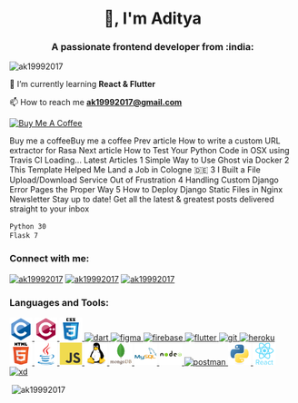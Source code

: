 <h1 align="center">👋, I'm Aditya</h1>
<h3 align="center">A passionate frontend developer from :india:</h3>

<p align="left"> <img src="https://komarev.com/ghpvc/?username=ak19992017&label=Profile%20views&color=0e75b6&style=flat" alt="ak19992017" /> </p>

 🌱 I’m currently learning **React & Flutter**

 📫 How to reach me **ak19992017@gmail.com**
 

<a href="https://www.buymeacoffee.com/awesomeaditya" target="_blank"><img src="https://cdn.buymeacoffee.com/buttons/default-orange.png" alt="Buy Me A Coffee" height="41" width="174"></a>

Buy me a coffeeBuy me a coffee
Prev article
How to write a custom URL extractor for Rasa
Next article
How to Test Your Python Code in OSX using Travis CI
Loading...
Latest Articles
1
Simple Way to Use Ghost via Docker
2
This Template Helped Me Land a Job in Cologne 🇩🇪
3
I Built a File Upload/Download Service Out of Frustration
4
Handling Custom Django Error Pages the Proper Way
5
How to Deploy Django Static Files in Nginx
Newsletter
Stay up to date! Get all the latest & greatest posts delivered straight to your inbox

    Python 30
    Flask 7

<h3 align="left">Connect with me:</h3>
<p align="left">
<a href="https://linkedin.com/in/ak19992017" target="blank"><img align="center" src="https://cdn.jsdelivr.net/npm/simple-icons@3.0.1/icons/linkedin.svg" alt="ak19992017" height="30" width="40" /></a>
<a href="https://www.codechef.com/users/ak19992017" target="blank"><img align="center" src="https://cdn.jsdelivr.net/npm/simple-icons@3.1.0/icons/codechef.svg" alt="ak19992017" height="30" width="40" /></a>
<a href="https://www.hackerrank.com/ak19992017" target="blank"><img align="center" src="https://cdn.jsdelivr.net/npm/simple-icons@3.0.1/icons/hackerrank.svg" alt="ak19992017" height="30" width="40" /></a>
</p>

<h3 align="left">Languages and Tools:</h3>
<p align="left"> <a href="https://www.cprogramming.com/" target="_blank"> <img src="https://raw.githubusercontent.com/devicons/devicon/master/icons/c/c-original.svg" alt="c" width="40" height="40"/> </a> <a href="https://www.w3schools.com/cpp/" target="_blank"> <img src="https://raw.githubusercontent.com/devicons/devicon/master/icons/cplusplus/cplusplus-original.svg" alt="cplusplus" width="40" height="40"/> </a> <a href="https://www.w3schools.com/css/" target="_blank"> <img src="https://raw.githubusercontent.com/devicons/devicon/master/icons/css3/css3-original-wordmark.svg" alt="css3" width="40" height="40"/> </a> <a href="https://dart.dev" target="_blank"> <img src="https://www.vectorlogo.zone/logos/dartlang/dartlang-icon.svg" alt="dart" width="40" height="40"/> </a> <a href="https://www.figma.com/" target="_blank"> <img src="https://www.vectorlogo.zone/logos/figma/figma-icon.svg" alt="figma" width="40" height="40"/> </a> <a href="https://firebase.google.com/" target="_blank"> <img src="https://www.vectorlogo.zone/logos/firebase/firebase-icon.svg" alt="firebase" width="40" height="40"/> </a> <a href="https://flutter.dev" target="_blank"> <img src="https://www.vectorlogo.zone/logos/flutterio/flutterio-icon.svg" alt="flutter" width="40" height="40"/> </a> <a href="https://git-scm.com/" target="_blank"> <img src="https://www.vectorlogo.zone/logos/git-scm/git-scm-icon.svg" alt="git" width="40" height="40"/> </a> <a href="https://heroku.com" target="_blank"> <img src="https://www.vectorlogo.zone/logos/heroku/heroku-icon.svg" alt="heroku" width="40" height="40"/> </a> <a href="https://www.w3.org/html/" target="_blank"> <img src="https://raw.githubusercontent.com/devicons/devicon/master/icons/html5/html5-original-wordmark.svg" alt="html5" width="40" height="40"/> </a> <a href="https://www.java.com" target="_blank"> <img src="https://raw.githubusercontent.com/devicons/devicon/master/icons/java/java-original.svg" alt="java" width="40" height="40"/> </a> <a href="https://developer.mozilla.org/en-US/docs/Web/JavaScript" target="_blank"> <img src="https://raw.githubusercontent.com/devicons/devicon/master/icons/javascript/javascript-original.svg" alt="javascript" width="40" height="40"/> </a> <a href="https://www.linux.org/" target="_blank"> <img src="https://raw.githubusercontent.com/devicons/devicon/master/icons/linux/linux-original.svg" alt="linux" width="40" height="40"/> </a> <a href="https://www.mongodb.com/" target="_blank"> <img src="https://raw.githubusercontent.com/devicons/devicon/master/icons/mongodb/mongodb-original-wordmark.svg" alt="mongodb" width="40" height="40"/> </a> <a href="https://www.mysql.com/" target="_blank"> <img src="https://raw.githubusercontent.com/devicons/devicon/master/icons/mysql/mysql-original-wordmark.svg" alt="mysql" width="40" height="40"/> </a> <a href="https://nodejs.org" target="_blank"> <img src="https://raw.githubusercontent.com/devicons/devicon/master/icons/nodejs/nodejs-original-wordmark.svg" alt="nodejs" width="40" height="40"/> </a> <a href="https://postman.com" target="_blank"> <img src="https://www.vectorlogo.zone/logos/getpostman/getpostman-icon.svg" alt="postman" width="40" height="40"/> </a> <a href="https://www.python.org" target="_blank"> <img src="https://raw.githubusercontent.com/devicons/devicon/master/icons/python/python-original.svg" alt="python" width="40" height="40"/> </a> <a href="https://reactjs.org/" target="_blank"> <img src="https://raw.githubusercontent.com/devicons/devicon/master/icons/react/react-original-wordmark.svg" alt="react" width="40" height="40"/> </a> <a href="https://www.adobe.com/products/xd.html" target="_blank"> <img src="https://cdn.worldvectorlogo.com/logos/adobe-xd.svg" alt="xd" width="40" height="40"/> </a> </p>

<p>&nbsp;<img align="center" src="https://github-readme-stats.vercel.app/api?username=ak19992017&show_icons=true&locale=en" alt="ak19992017" /></p>
